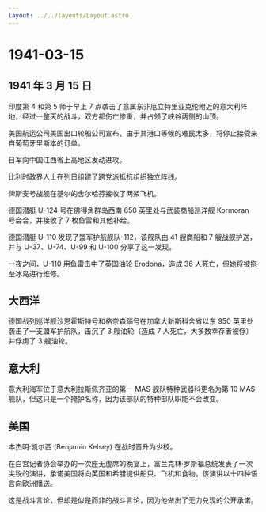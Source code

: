 ```yaml
---
layout: ../../layouts/Layout.astro
---
```


# 1941-03-15

## 1941 年 3 月 15 日

印度第 4 和第 5 师于早上 7
点袭击了意属东非厄立特里亚克伦附近的意大利阵地，经过一整天的战斗，双方都伤亡惨重，并占领了峡谷两侧的山顶。

美国航运公司美国出口轮船公司宣布，由于其港口等候的难民太多，将停止接受来自葡萄牙里斯本的订单。

日军向中国江西省上高地区发动进攻。

比利时政界人士在列日组建了跨党派抵抗组织独立阵线。

俾斯麦号战舰在基尔的舍尔哈芬接收了两架飞机。

德国潜艇 U-124 号在佛得角群岛西南 650 英里处与武装商船巡洋舰 Kormoran
号会合，并接收了 7 枚鱼雷和其他补给。

德国潜艇 U-110 发现了盟军护航舰队-112，该舰队由 41 艘商船和 7
艘战舰护送，并与 U-37、U-74、U-99 和 U-100 分享了这一发现。

一夜之间，U-110 用鱼雷击中了英国油轮 Erodona，造成 36
人死亡，但她将被拖至冰岛进行维修。

## 大西洋

德国战列巡洋舰沙恩霍斯特号和格奈森瑙号在加拿大新斯科舍省以东 950
英里处袭击了一支盟军护航队，击沉了 3 艘油轮（造成 7
人死亡，大多数幸存者被俘）并俘虏了 3 艘油轮。

## 意大利

意大利海军位于意大利拉斯佩齐亚的第一 MAS 舰队特种武器科更名为第 10 MAS
舰队，但这只是一个掩护名称，因为该部队的特种部队职能不会改变。

## 美国

本杰明·凯尔西 (Benjamin Kelsey) 在战时晋升为少校。

在白宫记者协会举办的一次座无虚席的晚宴上，富兰克林·罗斯福总统发表了一次尖锐的演讲，承诺美国将向英国和希腊提供船只、飞机和食物。该演讲以十四种语言向欧洲播送。

这是战斗言论，但却是似是而非的战斗言论，因为他做出了无力兑现的公开承诺。